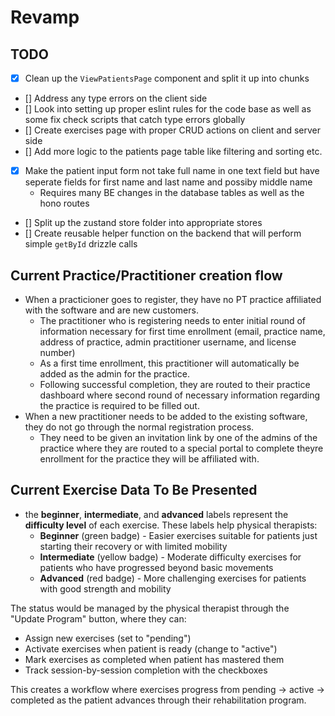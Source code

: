 # Revamp

## TODO

- [x] Clean up the `ViewPatientsPage` component and split it up into chunks
- [] Address any type errors on the client side
- [] Look into setting up proper eslint rules for the code base as well as some fix check scripts that catch type errors globally
- [] Create exercises page with proper CRUD actions on client and server side
- [] Add more logic to the patients page table like filtering and sorting etc.
- [x] Make the patient input form not take full name in one text field but have seperate fields for first name and last name and possiby middle name
  - Requires many BE changes in the database tables as well as the hono routes
- [] Split up the zustand store folder into appropriate stores
- [] Create reusable helper function on the backend that will perform simple `getById` drizzle calls

## Current Practice/Practitioner creation flow

- When a practicioner goes to register, they have no PT practice affiliated with the software and are new customers.
  - The practitioner who is registering needs to enter initial round of information necessary for first time enrollment (email, practice name, address of practice, admin practitioner username, and license number)
  - As a first time enrollment, this practitioner will automatically be added as the admin for the practice.
  - Following successful completion, they are routed to their practice dashboard where second round of necessary information regarding the practice is required to be filled out.
- When a new practitioner needs to be added to the existing software, they do not go through the normal registration process.
  - They need to be given an invitation link by one of the admins of the practice where they are routed to a special portal to complete theyre enrollment for the practice they will be affiliated with.

## Current Exercise Data To Be Presented

- the **beginner**, **intermediate**, and **advanced** labels represent the **difficulty level** of each exercise. These labels help physical therapists:
  - **Beginner** (green badge) - Easier exercises suitable for patients just starting their recovery or with limited mobility
  - **Intermediate** (yellow badge) - Moderate difficulty exercises for patients who have progressed beyond basic movements
  - **Advanced** (red badge) - More challenging exercises for patients with good strength and mobility

The status would be managed by the physical therapist through the "Update Program" button, where they can:

- Assign new exercises (set to "pending")
- Activate exercises when patient is ready (change to "active")
- Mark exercises as completed when patient has mastered them
- Track session-by-session completion with the checkboxes

This creates a workflow where exercises progress from pending → active → completed as the patient advances through their rehabilitation program.
